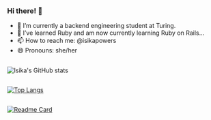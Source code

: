 ### Hi there! 👋

- 🔭 I’m currently a backend engineering student at Turing.
- 🌱 I’ve learned Ruby and am now currently learning Ruby on Rails...
- 📫 How to reach me: @isikapowers
- 😄 Pronouns: she/her

##
![Isika's GitHub stats](https://github-readme-stats.vercel.app/api?username=isikapowers&show_icons=true&theme=nightowl)

##
[![Top Langs](https://github-readme-stats.vercel.app/api/top-langs/?username=isikapowers&layout=compact&theme=nightowl)](https://github.com/isikapowers/github-readme-stats)

## 
[![Readme Card](https://github-readme-stats.vercel.app/api/pin/?username=isikapowers&repo=github-readme-stats)](https://github.com/isikapowers/github-readme-stats)

